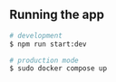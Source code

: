 
## Running the app

```bash
# development
$ npm run start:dev

# production mode
$ sudo docker compose up
```